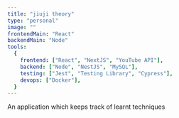 ```yaml
---
title: "jiuji theory"
type: "personal"
image: ""
frontendMain: "React"
backendMain: "Node"
tools:
  {
    frontend: ["React", "NextJS", "YouTube API"],
    backend: ["Node", "NestJS", "MySQL"],
    testing: ["Jest", "Testing Library", "Cypress"],
    devops: ["Docker"],
  }
---
```


An application which keeps track of learnt techniques

<!-- end -->
